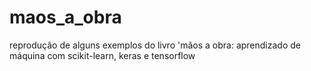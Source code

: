 # maos_a_obra
reprodução de alguns exemplos do livro 'mãos a obra: aprendizado de máquina com scikit-learn, keras e tensorflow
